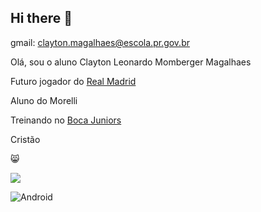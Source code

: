 ## Hi there 👋
gmail: clayton.magalhaes@escola.pr.gov.br

Olá, sou o aluno Clayton Leonardo Momberger Magalhaes

Futuro jogador do [Real Madrid](https://www.realmadrid.com)

Aluno do Morelli

Treinando no [Boca Juniors](https://www.bocajuniors.com)

Cristão

😸

![](https://media1.tenor.com/m/vHMD9o7RmfYAAAAC/snake-salute.gif)

![Android](https://img.shields.io/badge/Android-3DDC84?style=for-the-badge&logo=android&logoColor=white)


